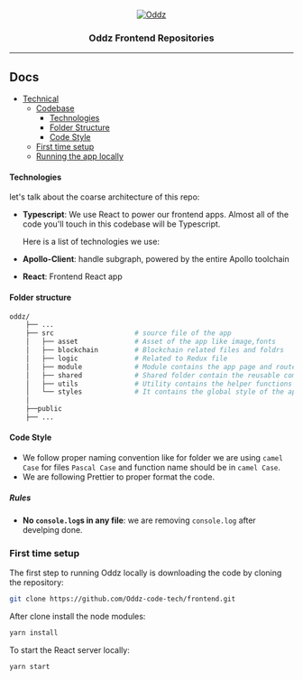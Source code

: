 <div align="center" style="margin-top:20px">

[![Oddz](./src//assets/images/logo.svg)]()

### Oddz Frontend Repositories

</div>
<hr>

## Docs

- [Technical](#contributing)
  - [Codebase](#codebase)
    - [Technologies](#technologies)
    - [Folder Structure](#folder-structure)
    - [Code Style](#code-style)
  - [First time setup](#first-time-setup)
  - [Running the app locally](#running-the-app-locally)


#### Technologies

let's talk about the coarse architecture of this repo:

- **Typescript**: We use React to power our frontend apps. Almost all of the code you'll touch in this codebase will be Typescript.

  Here is a list of technologies we use:

- **Apollo-Client**: handle subgraph, powered by the entire Apollo toolchain
- **React**: Frontend React app

#### Folder structure

```sh
oddz/
    ├── ...
    ├── src                    # source file of the app
    │   ├── asset              # Asset of the app like image,fonts
    │   ├── blockchain         # Blockchain related files and foldrs
    │   ├── logic              # Related to Redux file
    │   ├── module             # Module contains the app page and route setup
    │   ├── shared             # Shared folder contain the reusable components
    │   ├── utils              # Utility contains the helper functions
    │   └── styles             # It contains the global style of the app
    │                   
    ├──public
    ├── ...
```

#### Code Style

- We follow proper naming convention like for folder we are using `camel Case` for files `Pascal Case` and function name should be in `camel Case`.
- We are following Prettier to proper format the code.

##### Rules

- **No `console.log`s in any file**: we are removing `console.log` after develping done.

### First time setup

The first step to running Oddz locally is downloading the code by cloning the repository:

```sh
git clone https://github.com/Oddz-code-tech/frontend.git
```

After clone install the node modules:

```sh
yarn install
```

To start the React server locally:

```sh
yarn start
```
